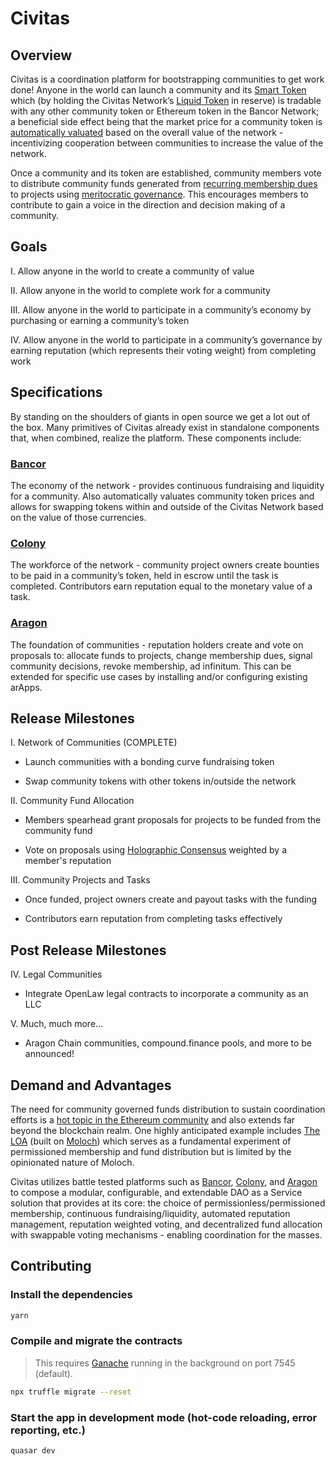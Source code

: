 # Civitas

## Overview

Civitas is a coordination platform for bootstrapping communities to get work done! Anyone in the world can launch a community and its [Smart Token](https://support.bancor.network/hc/en-us/articles/360000472072-How-does-a-Smart-Token-work-) which (by holding the Civitas Network’s [Liquid Token](https://support.bancor.network/hc/en-us/articles/360000457992-What-is-a-Liquid-Token-) in reserve) is tradable with any other community token or Ethereum token in the Bancor Network; a beneficial side effect being that the market price for a community token is [automatically valuated](https://support.bancor.network/hc/en-us/articles/360000503372-How-does-automatic-pricing-and-market-making-work-) based on the overall value of the network - incentivizing cooperation between communities to increase the value of the network.

Once a community and its token are established, community members vote to distribute community funds generated from [recurring membership dues](https://1337alliance.com/) to projects using [meritocratic governance](https://blog.colony.io/the-colony-reputation-system-5616293c3949/). This encourages members to contribute to gain a voice in the direction and decision making of a community.

## Goals

I. Allow anyone in the world to create a community of value

II. Allow anyone in the world to complete work for a community

III. Allow anyone in the world to participate in a community’s economy by purchasing or earning a community’s token

IV. Allow anyone in the world to participate in a community’s governance by earning reputation (which represents their voting weight) from completing work

## Specifications

By standing on the shoulders of giants in open source we get a lot out of the box. Many primitives of Civitas already exist in standalone components that, when combined, realize the platform. These components include:

### [Bancor](https://about.bancor.network/protocol/)

The economy of the network - provides continuous fundraising and liquidity for a community. Also automatically valuates community token prices and allows for swapping tokens within and outside of the Civitas Network based on the value of those currencies.

### [Colony](https://colony.io/)

The workforce of the network - community project owners create bounties to be paid in a community’s token, held in escrow until the task is completed. Contributors earn reputation equal to the monetary value of a task.

### [Aragon](https://aragon.org/)

The foundation of communities - reputation holders create and vote on proposals to: allocate funds to projects, change membership dues, signal community decisions, revoke membership, ad infinitum. This can be extended for specific use cases by installing and/or configuring existing arApps.

## Release Milestones

I. Network of Communities (COMPLETE)

- Launch communities with a bonding curve fundraising token

- Swap community tokens with other tokens in/outside the network

II. Community Fund Allocation

- Members spearhead grant proposals for projects to be funded from the community fund

- Vote on proposals using [Holographic Consensus](https://medium.com/daostack/holographic-consensus-part-1-116a73ba1e1c) weighted by a member's reputation

III. Community Projects and Tasks

- Once funded, project owners create and payout tasks with the funding

- Contributors earn reputation from completing tasks effectively

## Post Release Milestones

IV. Legal Communities

- Integrate OpenLaw legal contracts to incorporate a community as an LLC

V. Much, much more…

- Aragon Chain communities, compound.finance pools, and more to be announced!

## Demand and Advantages

The need for community governed funds distribution to sustain coordination efforts is a [hot topic in the Ethereum community](https://medium.com/streamrblog/a-proposal-for-ethereum-voting-mechanisms-and-common-funds-distribution-f637eb2515b1) and also extends far beyond the blockchain realm. One highly anticipated example includes [The LOA](https://medium.com/coinmonks/venturing-into-the-lao-comparing-molochdao-and-vmlao-solidity-designs-81da2361dba5) (built on [Moloch](https://medium.com/@simondlr/the-moloch-dao-collapsing-the-firm-2a800b3aa2e7)) which serves as a fundamental experiment of permissioned membership and fund distribution but is limited by the opinionated nature of Moloch.

Civitas utilizes battle tested platforms such as [Bancor](https://about.bancor.network/protocol/), [Colony](https://colony.io/), and [Aragon](https://aragon.org/) to compose a modular, configurable, and extendable DAO as a Service solution that provides at its core: the choice of permissionless/permissioned membership, continuous fundraising/liquidity, automated reputation management, reputation weighted voting, and decentralized fund allocation with swappable voting mechanisms - enabling coordination for the masses.

## Contributing

### Install the dependencies

```bash
yarn
```

### Compile and migrate the contracts

> This requires [Ganache](https://www.trufflesuite.com/ganache) running in the background on port 7545 (default).

```bash
npx truffle migrate --reset
```

### Start the app in development mode (hot-code reloading, error reporting, etc.)

```bash
quasar dev
```
